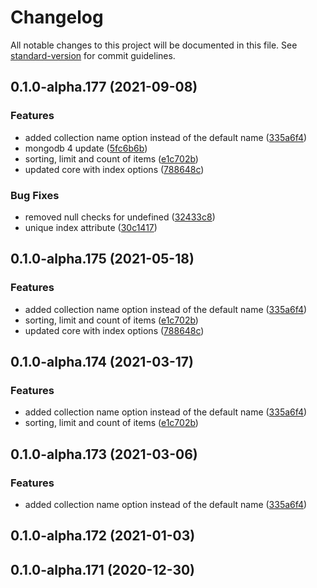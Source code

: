 # Changelog

All notable changes to this project will be documented in this file. See [standard-version](https://github.com/conventional-changelog/standard-version) for commit guidelines.

## 0.1.0-alpha.177 (2021-09-08)


### Features

* added collection name option instead of the default name ([335a6f4](https://github.com/OpenHPS/openhps-mongodb/commit/335a6f4ca03ab0050270fe8f4b588d201424eb20))
* mongodb 4 update ([5fc6b6b](https://github.com/OpenHPS/openhps-mongodb/commit/5fc6b6bda3509ec5c0a2af2fe6253fdb57e83b24))
* sorting, limit and count of items ([e1c702b](https://github.com/OpenHPS/openhps-mongodb/commit/e1c702b019fcb958b9e7f18ad13c940525459d97))
* updated core with index options ([788648c](https://github.com/OpenHPS/openhps-mongodb/commit/788648c2c66154c92a79470bffa0b26d2c083b7a))


### Bug Fixes

* removed null checks for undefined ([32433c8](https://github.com/OpenHPS/openhps-mongodb/commit/32433c8e50668fdf40f5869ef55549e800221477))
* unique index attribute ([30c1417](https://github.com/OpenHPS/openhps-mongodb/commit/30c1417ecf46c1f450d0fe59c347f7f4c4f3a321))

## 0.1.0-alpha.175 (2021-05-18)


### Features

* added collection name option instead of the default name ([335a6f4](https://github.com/OpenHPS/openhps-mongodb/commit/335a6f4ca03ab0050270fe8f4b588d201424eb20))
* sorting, limit and count of items ([e1c702b](https://github.com/OpenHPS/openhps-mongodb/commit/e1c702b019fcb958b9e7f18ad13c940525459d97))
* updated core with index options ([788648c](https://github.com/OpenHPS/openhps-mongodb/commit/788648c2c66154c92a79470bffa0b26d2c083b7a))

## 0.1.0-alpha.174 (2021-03-17)


### Features

* added collection name option instead of the default name ([335a6f4](https://github.com/OpenHPS/openhps-mongodb/commit/335a6f4ca03ab0050270fe8f4b588d201424eb20))
* sorting, limit and count of items ([e1c702b](https://github.com/OpenHPS/openhps-mongodb/commit/e1c702b019fcb958b9e7f18ad13c940525459d97))

## 0.1.0-alpha.173 (2021-03-06)


### Features

* added collection name option instead of the default name ([335a6f4](https://github.com/OpenHPS/openhps-mongodb/commit/335a6f4ca03ab0050270fe8f4b588d201424eb20))

## 0.1.0-alpha.172 (2021-01-03)

## 0.1.0-alpha.171 (2020-12-30)
